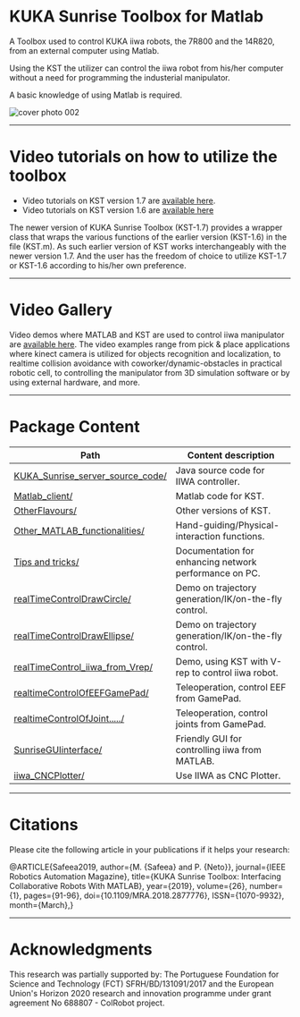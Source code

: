 

# KUKA Sunrise Toolbox for Matlab

A Toolbox used to control KUKA iiwa robots, the 7R800 and the 14R820, from an external computer using Matlab.

Using the KST the utilizer can control the iiwa robot from his/her computer without a need for programming  the industerial manipulator.

A basic knowledge of using Matlab is required.

![cover photo 002](https://user-images.githubusercontent.com/23720527/42727096-161276d4-8798-11e8-8e6e-4af57383f0bf.jpg)

--------------------------------------

# Video tutorials on how to utilize the toolbox

* Video tutorials on KST version 1.7 are [available here](https://www.youtube.com/playlist?list=PLz558OYgHuZd-Gc2-OryITKEXefAmrvae).
* Video tutorials on KST version 1.6 are [available here](https://www.youtube.com/watch?v=_yTK0Gi0p3g&list=PLz558OYgHuZdVzTaB79iM8Y8u6EjFe0d8)

The newer version of KUKA Sunrise Toolbox (KST-1.7) provides a wrapper class that wraps the various functions of the earlier version (KST-1.6) in the file (KST.m). As such earlier version of KST works interchangeably with the newer version 1.7. And the user has the freedom of choice to utilize KST-1.7 or KST-1.6 according to his/her own preference.

--------------------------------------

# Video Gallery

Video demos where MATLAB and KST are used to control iiwa manipulator are [available here](https://github.com/Modi1987/KST-Kuka-Sunrise-Toolbox/wiki/Videos). 
The video examples range from pick & place applications where kinect camera is utilized for objects recognition and localization, to realtime collision avoidance with coworker/dynamic-obstacles in practical robotic cell, to controlling the manipulator from 3D simulation software or by using external hardware, and more.

--------------------------------------

# Package Content

Path                                 | Content description
-------------------------------------| ----------------------------------------------------------
[KUKA_Sunrise_server_source_code/][1]| Java source code for IIWA controller.
[Matlab_client/][2]                  | Matlab code for KST.
[OtherFlavours/][3]                  | Other versions of KST.
[Other_MATLAB_functionalities/][4]   | Hand-guiding/Physical-interaction functions.
[Tips and tricks/][5]                | Documentation for enhancing network performance on PC.
[realTimeControlDrawCircle/][6]      | Demo on trajectory generation/IK/on-the-fly control.
[realTimeControlDrawEllipse/][7]     | Demo on trajectory generation/IK/on-the-fly control.
[realTimeControl_iiwa_from_Vrep/][8] | Demo, using KST with V-rep to control iiwa robot.
[realtimeControlOfEEFGamePad/][9]    | Teleoperation, control EEF from GamePad.
[realtimeControlOfJoint...../][10]   | Teleoperation, control joints from GamePad.
[SunriseGUIinterface/][11]	         | Friendly GUI for controlling iiwa from MATLAB.
[iiwa_CNCPlotter/][12]	             | Use IIWA as CNC Plotter.



<!-- --------------------------------------------------------------------------------- -->

<!-- Links in GitHub, -->
[1]: /KUKA_Sunrise_server_source_code
[2]: /Matlab_client
[3]: /OtherFlavours
[4]: /Other_MATLAB_functionalities
[5]: /Tips%20and%20tricks
[6]: /realTimeControlDrawCircle
[7]: /realTimeControlDrawEllipse
[8]: /realTimeControl_iiwa_From_Vrep
[9]: /realtimeControlOfEEFGamePad
[10]: /realtimeControlOfJointSpaceUsingGamePad
[11]: /SunriseGUIinterface
[12]: /iiwa_CNCPlotter

--------------------------------------



# Citations

Please cite the following article in your publications if it helps your research:

@ARTICLE{Safeea2019,
author={M. {Safeea} and P. {Neto}},
journal={IEEE Robotics Automation Magazine},
title={KUKA Sunrise Toolbox: Interfacing Collaborative Robots With MATLAB},
year={2019},
volume={26},
number={1},
pages={91-96},
doi={10.1109/MRA.2018.2877776},
ISSN={1070-9932},
month={March},}


--------------------------------------

# Acknowledgments

This research was partially supported by:
The Portuguese Foundation for Science and Technology 
(FCT) SFRH/BD/131091/2017 and the European Union's Horizon
2020 research and innovation programme under grant agreement
No 688807 - ColRobot project.



